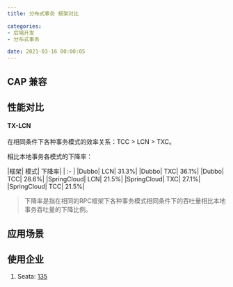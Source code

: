 ```yaml
---
title: 分布式事务 框架对比

categories:
- 后端开发
- 分布式事务

date: 2021-03-16 00:00:05
---
```


## CAP 兼容

## 性能对比

#### TX-LCN
在相同条件下各种事务模式的效率关系：TCC > LCN > TXC。

相比本地事务各模式的下降率：

|框架|	模式|	下降率|
| :- |
|Dubbo|	LCN|	31.3%|
|Dubbo|	TXC|	36.1%|
|Dubbo|	TCC|	28.6%|
|SpringCloud|	LCN|	21.5%|
|SpringCloud|	TXC|	27.1%|
|SpringCloud|	TCC|	21.5%|

> 下降率是指在相同的RPC框架下各种事务模式相同条件下的吞吐量相比本地事务吞吐量的下降比例。
## 应用场景

## 使用企业
1. Seata: [135](https://github.com/seata/seata/issues/1246)
